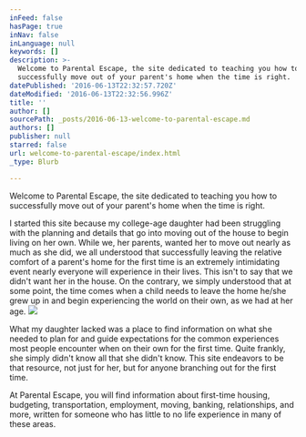 ```yaml
---
inFeed: false
hasPage: true
inNav: false
inLanguage: null
keywords: []
description: >-
  Welcome to Parental Escape, the site dedicated to teaching you how to
  successfully move out of your parent's home when the time is right.
datePublished: '2016-06-13T22:32:57.720Z'
dateModified: '2016-06-13T22:32:56.996Z'
title: ''
author: []
sourcePath: _posts/2016-06-13-welcome-to-parental-escape.md
authors: []
publisher: null
starred: false
url: welcome-to-parental-escape/index.html
_type: Blurb

---
```

Welcome to Parental Escape, the site dedicated to teaching you how to successfully move out of your parent's home when the time is right.

I started this site because my college-age daughter had been struggling with the planning and details that go into moving out of the house to begin living on her own. While we, her parents, wanted her to move out nearly as much as she did, we all understood that successfully leaving the relative comfort of a parent's home for the first time is an extremely intimidating event nearly everyone will experience in their lives. This isn't to say that we didn't want her in the house. On the contrary, we simply understood that at some point, the time comes when a child needs to leave the home he/she grew up in and begin experiencing the world on their own, as we had at her age.
![](https://the-grid-user-content.s3-us-west-2.amazonaws.com/275587cd-ab46-4aa4-85a2-8d7cf2092af9.jpg)

What my daughter lacked was a place to find information on what she needed to plan for and guide expectations for the common experiences most people encounter when on their own for the first time. Quite frankly, she simply didn't know all that she didn't know. This site endeavors to be that resource, not just for her, but for anyone branching out for the first time.

At Parental Escape, you will find information about first-time housing, budgeting, transportation, employment, moving, banking, relationships, and more, written for someone who has little to no life experience in many of these areas.